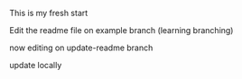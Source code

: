 This is my fresh start

Edit the readme file on example branch (learning branching)


now editing on update-readme branch

update locally
